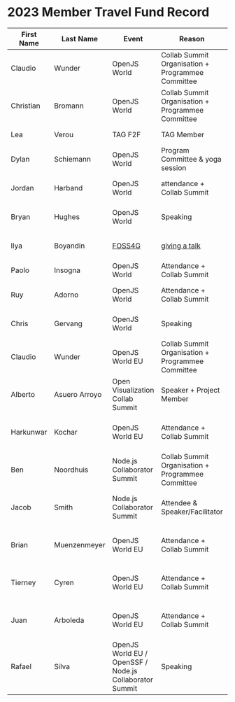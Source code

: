 # 2023 Member Travel Fund Record

| First Name | Last Name     | Event                              | Reason                                                                                            | Location        | Travel Dates                    | Amount Requested                                                     | Pull Request link                                                    |
|------------|---------------|------------------------------------|---------------------------------------------------------------------------------------------------|-----------------|---------------------------------|----------------------------------------------------------------------|----------------------------------------------------------------------|
| Claudio    | Wunder        | OpenJS World                       | Collab Summit Organisation + Programmee Committee                                                 | Vancouver       | 8th May - 16th May              | 700 EUR                                                              | https://github.com/openjs-foundation/cross-project-council/pull/1018 |
| Christian  | Bromann       | OpenJS World                       | Collab Summit Organisation + Programmee Committee                                                 | Vancouver       | 5th May - 13th May              | 800 EUR                                                              | https://github.com/openjs-foundation/cross-project-council/pull/1035 |
| Lea        | Verou         | TAG F2F                            | TAG Member                                                                                        | Tokyo, Japan    | April 17-21                     | $3500                                                                | TBD                                                                  |
| Dylan      | Schiemann     | OpenJS World                       | Program Committee & yoga session                                                                  | Vancouver       | 8th May - 13th May              | 2376 USD                                                             | https://github.com/openjs-foundation/community-fund/pull/18          |
| Jordan     | Harband       | OpenJS World                       | attendance + Collab Summit                                                                        | Vancouver       | 8th May - 16th May              | 1445 CAD (hotel) + $387.10 USD (flight) + ~$100 USD (transportation) | https://github.com/openjs-foundation/cross-project-council/pull/1019 |
| Bryan      | Hughes        | OpenJS World                       | Speaking                                                                                          | Vancouver       | 9th May - 13th May              | 1,539.81 CAD (hotel) + $364.31 USD (flight)                          | https://github.com/openjs-foundation/community-fund/pull/22          |
| Ilya       | Boyandin      | [FOSS4G](https://2023.foss4g.org/) | [giving a talk](https://talks.osgeo.org/foss4g-2023/talk/review/CPDDPVUGSXUSTQ3JKS3H3ZWWUEQBSNSK) | Prizren, Kosovo | 28-30 June                      | EUR 490 registration fee + EUR ~400 flight + EUR ~300 hotel          |                                                                      |
| Paolo      | Insogna       | OpenJS World                       | Attendance + Collab Summit                                                                        | Vancouver       | May 8th - May 12th              | 1190.23 EUR (Hotel)                                                  | TBD                                                                  |
| Ruy        | Adorno        | OpenJS World                       | Attendance + Collab Summit                                                                        | Vancouver       | May 8th - May 13th              | 1282 USD (hotel) + 528 USD (flight)                                  | https://github.com/openjs-foundation/community-fund/pull/25          |
| Chris      | Gervang       | OpenJS World                       | Speaking                                                                                          | Vancouver       | May 10th - May 14th             | 1098.62 USD (hotel) + 844.08 USD (flight)                            | https://github.com/openjs-foundation/community-fund/pull/26          |
| Claudio    | Wunder        | OpenJS World EU                    | Collab Summit Organisation + Programmee Committee                                                 | Bilbao, Spain   | September 17th - September 21th | 1,097.00 EUR                                                         | https://github.com/openjs-foundation/community-fund/pull/27          |
| Alberto    | Asuero Arroyo | Open Visualization Collab Summit   | Speaker + Project Member                                                                          | New York City   | September 6th - September 7th   | 1,492.35 USD (flight Madrid - New York) + ~ 700 USD (Hotel)          | https://github.com/openjs-foundation/community-fund/pull/29          |
| Harkunwar  | Kochar        | OpenJS World EU                    | Attendance + Collab Summit                                                                        | Bilbao, Spain   | September 18th - September 22nd | 2,610.00 CAD                                                         | https://github.com/openjs-foundation/community-fund/pull/28          |
| Ben        | Noordhuis     | Node.js Collaborator Summit        | Collab Summit Organisation + Programmee Committee                                                 | Bilbao, Spain   | September 17th - September 21th | 1,000.00 EUR                                                         | https://github.com/openjs-foundation/community-fund/pull/30          |
| Jacob      | Smith         | Node.js Collaborator Summit        | Attendee & Speaker/Facilitator                                                                    | Bilbao, Spain   | September 17th - September 21th | 990.00 EUR                                                           | https://github.com/openjs-foundation/community-fund/pull/32          |
| Brian      | Muenzenmeyer  | OpenJS World EU                    | Attendance + Collab Summit                                                                        | Bilbao, Spain   | September 16th - September 22nd | 2,900.00 USD                                                         | https://github.com/openjs-foundation/community-fund/pull/31          |
| Tierney    | Cyren         | OpenJS World EU                    | Attendance + Collab Summit                                                                        | Bilbao, Spain   | September 17th - September 22nd | 2,900.00 USD                                                         | https://github.com/openjs-foundation/community-fund/pull/31          |
| Juan       | Arboleda      | OpenJS World EU                    | Attendance + Collab Summit                                                                        | Bilbao, Spain   | September 18th - September 22nd | 2,250.00 EUR                                                         | https://github.com/openjs-foundation/community-fund/pull/33          |
| Rafael     | Silva         | OpenJS World EU / OpenSSF / Node.js Collaborator Summit | Speaking                                                                     | Bilbao, Spain   | September 17th - September 22nd | 1,125.66 USD                                                         | https://github.com/openjs-foundation/community-fund/pull/37          |
